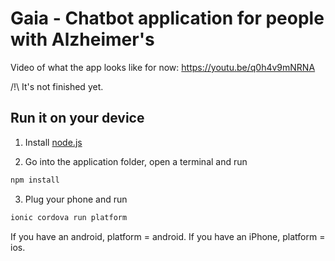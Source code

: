 # Gaia - Chatbot application for people with Alzheimer's

Video of what the app looks like for now:
https://youtu.be/q0h4v9mNRNA

/!\ It's not finished yet.

## Run it on your device

1. Install [node.js](http://nodejs.org/)

2. Go into the application folder, open a terminal and run
```bash
npm install
```

3. Plug your phone and run
```bash
ionic cordova run platform
```
If you have an android, platform = android.
If you have an iPhone, platform = ios.
